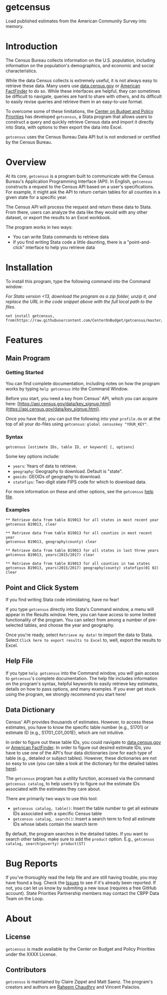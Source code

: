 # getcensus

Load published estimates from the American Community Survey into memory.


# Introduction

The Census Bureau collects information on the U.S. population, including information on the population's demographics, and economic and social characteristics.

While the data Census collects is extremely useful, it is not always easy to retrieve these data. Many users use [data.census.gov](https://data.census.gov/) or [American FactFinder](https://factfinder.census.gov/) to do so. While these interfaces are helpful, they can sometimes be difficult to navigate, queries are hard to share with others, and its difficult to easily revise queries and retrieve them in an easy-to-use format.

To overcome some of these limitations, the [Center on Budget and Policy Priorities](https://www.cbpp.org) has developed `getcensus`, a Stata program that allows users to construct a query and quickly retrieve Census data and import it directly into Stata, with options to then export the data into Excel.

`getcensus` uses the Census Bureau Data API but is not endorsed or certified by the Census Bureau.

# Overview

At its core, `getcensus` is a program built to communicate with the Census Bureau's Application Programming Interface (API). In English, `getcensus` constructs a request to the Census API based on a user's specifications. For example, it might ask the API to return certain tables for all counties in a given state for a specific year.

The Census API will process the request and return these data to Stata. From there, users can analyze the data like they would with any other dataset, or export the results to an Excel workbook.

The program works in two ways:

- You can write Stata commands to retrieve data
- If you find writing Stata code a little daunting, there is a "point-and-click" interface to help you retrieve data

# Installation

To install this program, type the following command into the Command window:

_For Stata version <13, download the program as a zip folder, unzip it, and replace the URL in the code snippet above with the full local path to the files._

```
net install getcensus, from(https://raw.githubusercontent.com/CenterOnBudget/getcensus/master/)
```

# Features

## Main Program

### Getting Started

You can find complete documentation, including notes on how the program works
by typing `help getcensus` into the Command Window.

Before you start, you need a key from Census' API, which you can acquire
here: [https://api.census.gov/data/key_signup.html](https://api.census.gov/data/key_signup.html).

Once you have that, you can put the following into your `profile.do` or at the top of all your do-files using `getcensus`: `global censuskey "YOUR_KEY"`.

### Syntax

`getcensus [estimate IDs, table ID, or keyword] [, options]`

Some key options include:

- `years`: Years of data to retrieve.
- `geography`: Geography to download. Default is "state".
- `geoids`: GEOIDs of geography to download.
- `statefips`: Two-digit state FIPS code for which to download data.

For more information on these and other options, see the `getcensus` [help file](#help-file).

### Examples

```
** Retrieve data from table B19013 for all states in most recent year
getcensus B19013, clear

** Retrieve data from table B19013 for all counties in most recent year
getcensus B19013, geography(county) clear

** Retrieve data from table B19013 for all states in last three years
getcensus B19013, years(2015/2017) clear

** Retrieve data from table B19013 for all counties in two states
getcensus B19013, years(2015/2017) geography(county) statefips(01 02) clear
```

## Point and Click System

If you find writing Stata code intimidating, have no fear! 

If you type `getcensus` directly into Stata's Command window, a menu will appear in the Results window. Here, you can have access to some limited functionality of the program. You can select from among a number of pre-selected tables, and choose the year and geography. 

Once you're ready, select `Retrieve my data!` to import the data to Stata. Select `Click here to export results to Excel` to, well, export the results to Excel.


## Help File

If you type `help getcensus` into the Command window, you will gain access to `getcensus`'s complete documentation. The help file includes information on the program's syntax, helpful keywords to easily retrieve key estimates, details on how to pass options, and many examples. If you ever get stuck using the program, we strongly recommend you start here!

## Data Dictionary

Census' API provides thousands of estimates. However, to access these estimates, you have to know the specific table number (e.g., S1701) or estimate ID (e.g., S1701_C01_001E), which are not intuitive.

In order to figure out these table IDs, you could navigate to [data.census.gov](https://data.census.gov/) or [American FactFinder](https://factfinder.census.gov/). In order to figure out desired estimate IDs, you have to  use one of the API's four data dictionaries (one for each type of table (e.g., detailed or subject tables). However, these dictionaries are not so easy to use (you can take a look at the dictionary for the detailed tables [here](https://api.census.gov/data/2017/acs/acs1/variables.html)).

The `getcensus` program has a utility function, accessed via the command `getcensus catalog`, to help users try to figure out the estimate IDs associated with the estimates they care about.

There are primarily two ways to use this tool:

- `getcensus catalog, table()`: Insert the table number to get all estimate IDs associated with a specific Census table
- `getcensus catalog, search()`: Insert a search term to find all estimate IDs whose labels contain the search term

By default, the program searches in the detailed tables. If you want to search other tables, make sure to add the `product` option. E.g., `getcensus catalog, search(poverty) product(ST)`

# Bug Reports

If you've thoroughly read the help file and are still having trouble, you may have found a bug. Check the [Issues](https://github.com/CenterOnBudget/getcensus/issues) to see if it's already been reported. If not, you can let us know by submiting a new issue (requires a free GitHub account). State Priorities Partnership members may contact the CBPP Data Team on the Loop.


# About

## License

`getcensus` is made available by the Center on Budget and Policy Priorities under the XXXX License.

## Contributors

`getcensus` is maintained by Claire Zippel and Matt Saenz.
The program's creators and authors are [Raheem Chaudhry](https://github.com/raheem03) and Vincent Palacios.  
 
